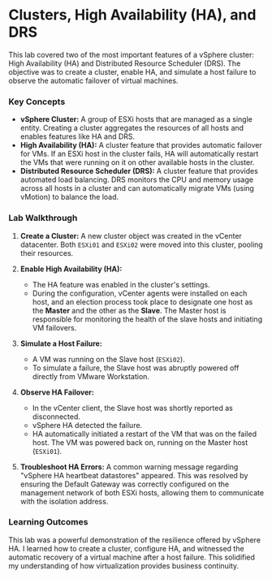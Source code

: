 # Clusters, High Availability (HA), and DRS

This lab covered two of the most important features of a vSphere cluster: High Availability (HA) and Distributed Resource Scheduler (DRS). The objective was to create a cluster, enable HA, and simulate a host failure to observe the automatic failover of virtual machines.

### Key Concepts
*   **vSphere Cluster:** A group of ESXi hosts that are managed as a single entity. Creating a cluster aggregates the resources of all hosts and enables features like HA and DRS.
*   **High Availability (HA):** A cluster feature that provides automatic failover for VMs. If an ESXi host in the cluster fails, HA will automatically restart the VMs that were running on it on other available hosts in the cluster.
*   **Distributed Resource Scheduler (DRS):** A cluster feature that provides automated load balancing. DRS monitors the CPU and memory usage across all hosts in a cluster and can automatically migrate VMs (using vMotion) to balance the load.

### Lab Walkthrough

1.  **Create a Cluster:** A new cluster object was created in the vCenter datacenter. Both `ESXi01` and `ESXi02` were moved into this cluster, pooling their resources.

2.  **Enable High Availability (HA):**
    *   The HA feature was enabled in the cluster's settings.
    *   During the configuration, vCenter agents were installed on each host, and an election process took place to designate one host as the **Master** and the other as the **Slave**. The Master host is responsible for monitoring the health of the slave hosts and initiating VM failovers.

3.  **Simulate a Host Failure:**
    *   A VM was running on the Slave host (`ESXi02`).
    *   To simulate a failure, the Slave host was abruptly powered off directly from VMware Workstation.

4.  **Observe HA Failover:**
    *   In the vCenter client, the Slave host was shortly reported as disconnected.
    *   vSphere HA detected the failure.
    *   HA automatically initiated a restart of the VM that was on the failed host. The VM was powered back on, running on the Master host (`ESXi01`).

5.  **Troubleshoot HA Errors:** A common warning message regarding "vSphere HA heartbeat datastores" appeared. This was resolved by ensuring the Default Gateway was correctly configured on the management network of both ESXi hosts, allowing them to communicate with the isolation address.

### Learning Outcomes
This lab was a powerful demonstration of the resilience offered by vSphere HA. I learned how to create a cluster, configure HA, and witnessed the automatic recovery of a virtual machine after a host failure. This solidified my understanding of how virtualization provides business continuity.
